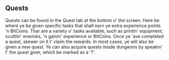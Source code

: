 ## Quests
Quests can be found in the Quest tab at the bottom o' the screen. Here be where ye be given specific tasks that shall earn ye extra experience points 'n BitCoins. Thar are a variety o' tasks available, such as printin' equipment, scuttlin' enemies, 'n gainin' experience or BitCoins. Once ye 'ave completed a quest, skewer on it t' claim the rewards. In most cases, ye will also be given a new quest. Ye can also acquire quests inside dungeons by speakin' t' the quest giver, which be marked as a '?'.  
